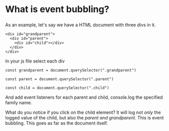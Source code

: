 # What is event bubbling?

#####

As an example, let's say we have a HTML document with three divs in it.

    <div id="grandparent">
      <div id="parent">
        <div id="child"></div>
      </div>
    </div>

In your js file select each div

    const grandparent = document.querySelector(".grandparent")

    const parent = document.querySelector(".parent")

    const child = document.querySelector(".child")

And add event listeners for each parent and child, console.log the specified family name.

What do you notice if you click on the child element? It will log not _only_ the logged value of the child, but also the _parent and grandparent_. This is event bubbling. This goes as far as the document itself.
